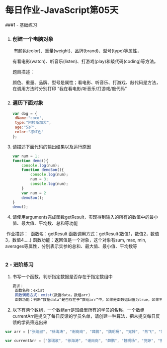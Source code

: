 # 每日作业-JavaScript第05天

###1 - 基础练习

1. ### 创建一个电脑对象

    ​			有颜色(color)、重量(weight)、品牌(brand)、型号(type)等属性，

    ​			有看电影(watch)、听音乐(listen)、打游戏(play)和敲代码(coding)等方法。

    题目描述：

    ​			颜色、重量、品牌、型号是属性；看电影、听音乐、打游戏、敲代码是方法，在调用方法时分别打印 “我在看电影/听音乐/打游戏/敲代码”

2. ### 遍历下面对象

   ```JavaScript
   var dog = {
   	dName:"coco",
   	type:"阿拉斯加犬",
   	age:"5岁",
   	color:"棕红色"
   };
   ```

   

3. 请描述下面代码的输出结果以及运行原因

   ```js
   var num = 1;
   function demo(){
       console.log(num);
       function demoSon(){
           console.log(num);
           num = 3;
           console.log(num);
       }
       var num = 2
       demoSon();
   }
   demo();
   ```

4. 请使用arguments完成函数getResult，实现得到输入的所有的数值中的最小值、最大值、平均数、总和等功能

  ​	作业描述：
​			函数名：getResult
   ​			函数调用方式：getResult(数值1，数值2，数值3，数值4.....)
   ​			函数功能：返回值是一个对象，这个对象有sum, max, min, averages等属性，分别表示实参的总和、最大值、最小值、平均数等

   ```
   
   ```

   

### 2 - 进阶练习

1. 书写一个函数，判断指定数据是否存在于指定数组中

   ```JavaScript
   要求：
   	函数名称：exist
   	函数调用方式：exist(数据data，数组arr)
   	函数功能：判断“数据data”是否存在于“数组arr”中，如果是函数返回值为true，如果不是函数返回值为false
   ```

   

2. 以下有两个数组，一个数组arr是班级里所有的学员的名称，一个数组currentArr是提交了每日反馈的学员名单，请创建一种算法，把未提交每日反馈的学员筛选出来

```javascript
var arr = ["张瑞淑", "徐海涛", "谢岗岗", "薛鹏", "魏明杨", "党婷", "熊飞", "郑翠翠", "李航卫", "屈涛", "汪孝双", "代攀飞", "武志钰", "王亚龙", "周芙榕", "李涛", "郝颖", "文冲洋", "王旭拯", "胡佳豪", "寇晓丽", "马晓晗","王思聪", "张绿", "李德", "郑萍", "张凯", "张嘉成", "葛云侠", "杨磊", "任变", "景德", "高卷林", "刘益凡", "赵娜", "陈章鸣", "张荣召", "赵凯旋", "程倩倩", "脱朝平", "刘吉利", "郭苗苗", "马建峰", "潘瑞", "闫翔", "马晨", "李轩轩", "黄红梅", "刘书彬", "罗强", "刘东","王可可"  "陈泽文", "李嘉琪", "段佳琦", "黄燕", "邱淑鸿", "宋翔宇", "王波", "樊琳", "王兆国", "许成", "李兴"];

var currentArr = ["张瑞淑", "徐海涛", "谢岗岗", "薛鹏", "魏明杨", "党婷", "熊飞", "郑翠翠", "李航卫", "屈涛", "汪孝双", "代攀飞", "武志钰", "王亚龙", "周芙榕", "李涛", "郝颖", "文冲洋", "王旭拯", "胡佳豪", "寇晓丽", "马晓晗", "张绿", "李德","郑萍", "张凯", "张嘉成", "葛云侠", "杨磊", "任变", "景德", "高卷林", "刘益凡", "赵娜", "陈章鸣", "张荣召", "赵凯旋", "程倩倩", "脱朝平", "刘吉利", "郭苗苗", "马建峰", "潘瑞", "闫翔", "马晨", "李轩轩", "黄红梅", "刘书彬", "罗强", "刘东", "陈泽文", "李嘉琪", "段佳琦", "黄燕", "邱淑鸿", "宋翔宇", "王波", "樊琳", "王兆国", "许成", "李兴"];
```

